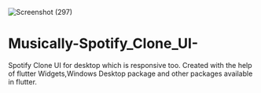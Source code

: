 ![Screenshot (297)](https://user-images.githubusercontent.com/62950811/211290161-2e0d9015-f3dc-45f8-93c3-1b06cd021a23.png)
# Musically-Spotify_Clone_UI-
Spotify Clone UI for desktop which is responsive too.
Created with the help of flutter Widgets,Windows Desktop package and other packages available in flutter.
